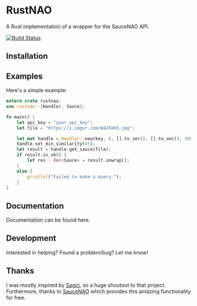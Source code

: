 # RustNAO

A Rust implementation of a wrapper for the SauceNAO API.

[![Build Status](https://travis-ci.com/ClementTsang/RustNAO.svg?token=1wvzVgp94E1TZyPNs8JF&branch=master)](https://travis-ci.com/ClementTsang/RustNAO)

## Installation

## Examples
Here's a simple example:
```rust
extern crate rustnao;
use rustnao::{Handler, Sauce};

fn main() {
	let api_key = "your_api_key";
	let file = "https://i.imgur.com/W42kkKS.jpg";

	let mut handle = Handler::new(key, 0, [].to_vec(), [].to_vec(), 999, 999);
	handle.set_min_similarity(45);
	let result = handle.get_sauce(file);
	if result.is_ok() {
		let res : Vec<Sauce> = result.unwrap();
	}
	else {
		println!("Failed to make a query.");
	}
}
```

## Documentation
Documentation can be found here.

## Development
Interested in helping?  Found a problem/bug?  Let me know!

## Thanks
I was mostly inspired by [Sagiri](https://github.com/ClarityCafe/Sagiri), so a huge shoutout to that project.  Furthermore, thanks to [SauceNAO](https://saucenao.com/) which provides this amazing functionality for free.